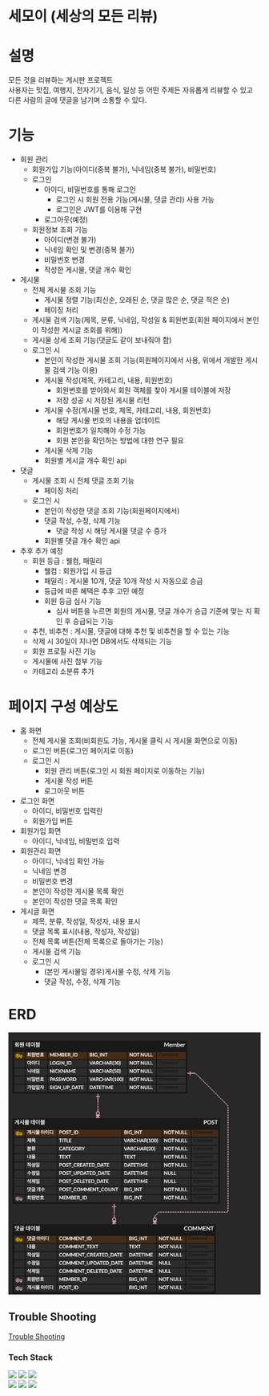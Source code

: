# 세모이 (세상의 모든 리뷰)

# 설명

모든 것을 리뷰하는 게시판 프로젝트<br>
사용자는 맛집, 여행지, 전자기기, 음식, 일상 등 어떤 주제든 자유롭게 리뷰할 수 있고 다른 사람의 글에 댓글을 남기며 소통할 수 있다.

# 기능

- 회원 관리
    - 회원가입 기능(아이디(중복 불가), 닉네임(중복 불가), 비밀번호)
    - 로그인
        - 아이디, 비밀번호를 통해 로그인
            - 로그인 시 회원 전용 기능(게시물, 댓글 관리) 사용 가능
            - 로그인은 JWT를 이용해 구현
        - 로그아웃(예정)
    - 회원정보 조회 기능
        - 아이디(변경 불가)
        - 닉네임 확인 및 변경(중복 불가)
        - 비밀번호 변경
        - 작성한 게시물, 댓글 개수 확인
- 게시물
    - 전체 게시물 조회 기능
        - 게시물 정렬 기능(최신순, 오래된 순, 댓글 많은 순, 댓글 적은 순)
        - 페이징 처리
    - 게시물 검색 기능(제목, 분류, 닉네임, 작성일 & 회원번호(회원 페이지에서 본인이 작성한 게시글 조회를 위해))
    - 게시물 상세 조회 기능(댓글도 같이 보내줘야 함)
    - 로그인 시
        - 본인이 작성한 게시물 조회 기능(회원페이지에서 사용, 위에서 개발한 게시물 검색 기능 이용)
        - 게시물 작성(제목, 카테고리, 내용, 회원번호)
            - 회원번호를 받아와서 회원 객체를 찾아 게시물 테이블에 저장
            - 저장 성공 시 저장된 게시물 리턴
        - 게시물 수정(게시물 번호, 제목, 카테고리, 내용, 회원번호)
            - 해당 게시물 번호의 내용을 업데이트
            - 회원번호가 일치해야 수정 가능
            - 회원 본인을 확인하는 방법에 대한 연구 필요
        - 게시물 삭제 기능
        - 회원별 게시글 개수 확인 api
- 댓글
    - 게시물 조회 시 전체 댓글 조회 기능
        - 페이징 처리
    - 로그인 시
        - 본인이 작성한 댓글 조회 기능(회원페이지에서)
        - 댓글 작성, 수정, 삭제 기능
          - 댓글 작성 시 해당 게시물 댓글 수 증가
        - 회원별 댓글 개수 확인 api
- 추후 추가 예정
    - 회원 등급 : 웰컴, 패밀리
        - 웰컴 : 회원가입 시 등급
        - 패밀리 : 게시물 10개, 댓글 10개 작성 시 자동으로 승급
        - 등급에 따른 혜택은 추후 고민 예정
        - 회원 등급 심사 기능
            - 심사 버튼을 누르면 회원의 게시물, 댓글 개수가 승급 기준에 맞는 지 확인 후 승급되는 기능
    - 추천, 비추천 : 게시물, 댓글에 대해 추천 및 비추천을 할 수 있는 기능
    - 삭제 시 30일이 지나면 DB에서도 삭제되는 기능
    - 회원 프로필 사진 기능
    - 게시물에 사진 첨부 기능
    - 카테고리 소분류 추가

# 페이지 구성 예상도

- 홈 화면
    - 전체 게시물 조회(비회원도 가능, 게시물 클릭 시 게시물 화면으로 이동)
    - 로그인 버튼(로그인 페이지로 이동)
    - 로그인 시
        - 회원 관리 버튼(로그인 시 회원 페이지로 이동하는 기능)
        - 게시물 작성 버튼
        - 로그아웃 버튼
- 로그인 화면
    - 아이디, 비밀번호 입력란
    - 회원가입 버튼
- 회원가입 화면
    - 아이디, 닉네임, 비밀번호 입력
- 회원관리 화면
    - 아이디, 닉네임 확인 가능
    - 닉네임 변경
    - 비밀번호 변경
    - 본인이 작성한 게시물 목록 확인
    - 본인이 작성한 댓글 목록 확인
- 게시글 화면
    - 제목, 분류, 작성일, 작성자, 내용 표시
    - 댓글 목록 표시(내용, 작성자, 작성일)
    - 전체 목록 버튼(전체 목록으로 돌아가는 기능)
    - 게시물 검색 기능
    - 로그인 시
        - (본인 게시물일 경우)게시물 수정, 삭제 기능
        - 댓글 작성, 수정, 삭제 기능

# ERD
![Review.png](doc%2FReview.png)

## Trouble Shooting
[Trouble Shooting](doc%2FTrouble%20Shooting.md)

### Tech Stack

<img src="https://img.shields.io/badge/java-007396?style=for-the-badge&logo=java&logoColor=white">

<img src="https://img.shields.io/badge/spring-6DB33F?style=for-the-badge&logo=spring&logoColor=white">

<img src="https://img.shields.io/badge/mysql-4479A1?style=for-the-badge&logo=mysql&logoColor=white">
<br>
<img src="https://img.shields.io/badge/git-F05032?style=for-the-badge&logo=git&logoColor=white">

<img src="https://img.shields.io/badge/github-181717?style=for-the-badge&logo=github&logoColor=white">

<img src="https://img.shields.io/badge/gradle-02303A?style=for-the-badge&logo=gradle&logoColor=white">